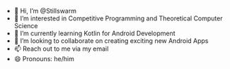 - 👋 Hi, I’m @Stillswarm
- 👀 I’m interested in Competitive Programming and Theoretical Computer Science
- 🌱 I’m currently learning Kotlin for Android Development
- 💞️ I’m looking to collaborate on creating exciting new Android Apps
- 📫 Reach out to me via my email
- 😄 Pronouns: he/him

<!---
Stillswarm/Stillswarm is a ✨ special ✨ repository because its `README.md` (this file) appears on your GitHub profile.
You can click the Preview link to take a look at your changes.
--->
